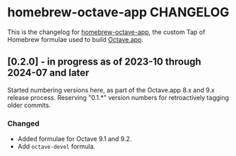 # homebrew-octave-app CHANGELOG

This is the changelog for [homebrew-octave-app](https://github.com/octave-app/homebrew-octave-app), the custom Tap of Homebrew formulae used to build [Octave.app](https://github.com/octave-app/octave-app).


## [0.2.0] - in progress as of 2023-10 through 2024-07 and later

Started numbering versions here, as part of the Octave.app 8.x and 9.x release process. Reserving "0.1.*" version numbers for retroactively tagging older commits.

### Changed

* Added formulae for Octave 9.1 and 9.2.
* Add `octave-devel` formula.

